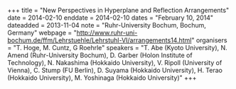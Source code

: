 +++
title = "New Perspectives in Hyperplane and Reflection Arrangements"
date = 2014-02-10
enddate = 2014-02-10
dates = "February 10, 2014"
dateadded = 2013-11-04
note = "Ruhr-University Bochum, Bochum, Germany"
webpage = "http://www.ruhr-uni-bochum.de/ffm/Lehrstuehle/Lehrstuhl-VI/arrangements14.html"
organisers = "T. Hoge, M. Cuntz, G Roehrle"
speakers = "T. Abe (Kyoto University), N. Amend (Ruhr-University Bochum), D. Garber (Holon Institute of Technology), N. Nakashima (Hokkaido University), V. Ripoll (University of Vienna), C. Stump (FU Berlin), D. Suyama (Hokkaido University), H. Terao (Hokkaido University), M. Yoshinaga (Hokkaido University)"
+++
